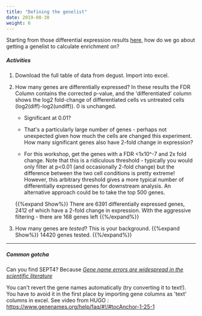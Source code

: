 ```yaml
---
title: "Defining the genelist"
date: 2019-08-30
weight: 6
---
```




Starting from those differential expression results [here](http://degust.erc.monash.edu/degust/compare.html?code=5b2c7805ab8f8c5f2dc8c72e61b049b0#?plot=mds), how do we go about getting a genelist to calculate enrichment on? 


##### Activities

1. Download the full table of data from degust. Import into excel. <!-- File>Import -->


2. How many genes are differentially expressed? In these results the FDR Column contains the corrected p-value, and the 'differentiated' column shows the log2 fold-change of differentiated cells vs untreated cells (log2(diff)-log2(undiff)). 0 is unchanged.

    - Significant at 0.01? 
    - That's a particularly large number of genes - perhaps not unexpected given how much the cells are changed this experiment. How many significant genes also have 2-fold change in expression?

    - For this workshop, get the genes with a FDR <1x10^-7 and 2x fold change. Note that this is a ridiculous threshold - typically you would only filter at p<0.01 (and occasionally 2-fold change) but the difference between the two cell conditions is pretty extreme! However, this arbitrary threshold gives a more typical number of differentially expressed genes for downstream analysis. An alternative approach could be to take the top 500 genes.

    {{%expand Show%}} There are 6391 differentially expressed genes, 2412 of which have a 2-fold change in expression. With the aggressive filtering - there are 168 genes left {{%/expand%}}


3. How many genes are _tested_? This is your background.
{{%expand Show%}} 14420 genes tested. {{%/expand%}}

<!--But with ~20k human genes - why are there genes missing? **14420** --> 

---

##### Common gotcha

Can you find SEPT4? Because [_Gene name errors are widespread in the scientific literature_](https://genomebiology.biomedcentral.com/articles/10.1186/s13059-016-1044-7)

You can't revert the gene names automatically (try converting it to text!). You have to avoid it in the first place by importing gene columns as 'text' columns in excel.  See video from HUGO : https://www.genenames.org/help/faq/#!/#tocAnchor-1-25-1

<!--NB: You can ignore these for this workshop, but you want this to be right for publication!-->

